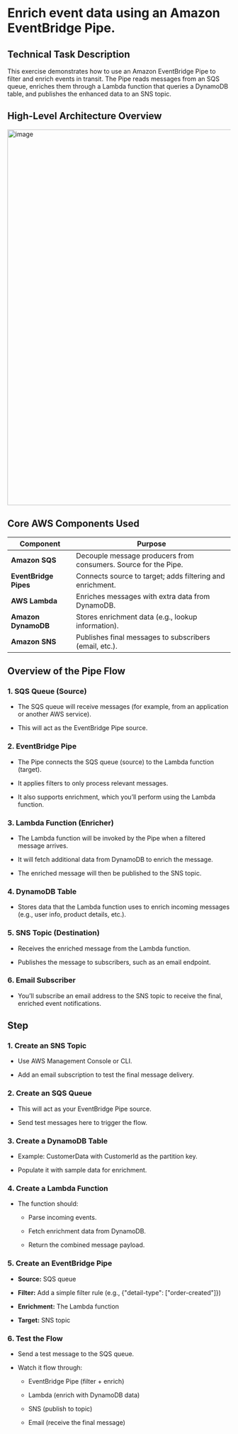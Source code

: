 # Enrich event data using an Amazon EventBridge Pipe.

## Technical Task Description

This exercise demonstrates how to use an Amazon EventBridge Pipe to filter and enrich events in transit. 
The Pipe reads messages from an SQS queue, enriches them through a Lambda function that queries a DynamoDB table, 
and publishes the enhanced data to an SNS topic.

## High-Level Architecture Overview

<img width="1387" height="848" alt="image" src="https://github.com/user-attachments/assets/ad3e3d85-90a8-4eb6-ab6a-5dbbf9dc9c7f" />

## Core AWS Components Used

| Component             | Purpose                                                         |
| --------------------- | --------------------------------------------------------------- |
| **Amazon SQS**        | Decouple message producers from consumers. Source for the Pipe. |
| **EventBridge Pipes** | Connects source to target; adds filtering and enrichment.       |
| **AWS Lambda**        | Enriches messages with extra data from DynamoDB.                |
| **Amazon DynamoDB**   | Stores enrichment data (e.g., lookup information).              |
| **Amazon SNS**        | Publishes final messages to subscribers (email, etc.).          |

## Overview of the Pipe Flow

### 1. SQS Queue (Source)

- The SQS queue will receive messages (for example, from an application or another AWS service).

- This will act as the EventBridge Pipe source.

### 2. EventBridge Pipe

- The Pipe connects the SQS queue (source) to the Lambda function (target).

- It applies filters to only process relevant messages.

- It also supports enrichment, which you’ll perform using the Lambda function.

### 3. Lambda Function (Enricher)

- The Lambda function will be invoked by the Pipe when a filtered message arrives.

- It will fetch additional data from DynamoDB to enrich the message.

- The enriched message will then be published to the SNS topic.

### 4. DynamoDB Table

- Stores data that the Lambda function uses to enrich incoming messages (e.g., user info, product details, etc.).

### 5. SNS Topic (Destination)

- Receives the enriched message from the Lambda function.

- Publishes the message to subscribers, such as an email endpoint.

### 6. Email Subscriber

- You’ll subscribe an email address to the SNS topic to receive the final, enriched event notifications.


## Step

### 1. Create an SNS Topic

- Use AWS Management Console or CLI.

- Add an email subscription to test the final message delivery.

### 2. Create an SQS Queue

- This will act as your EventBridge Pipe source.

- Send test messages here to trigger the flow.

### 3. Create a DynamoDB Table

- Example: CustomerData with CustomerId as the partition key.

- Populate it with sample data for enrichment.

### 4. Create a Lambda Function

- The function should:

    - Parse incoming events.
    
    - Fetch enrichment data from DynamoDB.
    
    - Return the combined message payload.

### 5. Create an EventBridge Pipe

- **Source:** SQS queue

- **Filter:** Add a simple filter rule (e.g., {"detail-type": ["order-created"]})

- **Enrichment:** The Lambda function

- **Target:** SNS topic

### 6. Test the Flow

- Send a test message to the SQS queue.

- Watch it flow through:

   - EventBridge Pipe (filter + enrich)
    
  - Lambda (enrich with DynamoDB data)
    
  - SNS (publish to topic)
    
  - Email (receive the final message)
